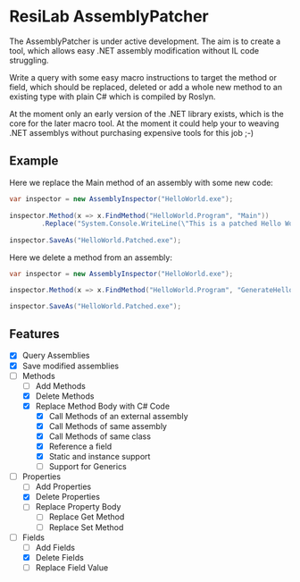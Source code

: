 # ResiLab AssemblyPatcher
The AssemblyPatcher is under active development. The aim is to create a tool, which allows
easy .NET assembly modification without IL code struggling.

Write a query with some easy macro instructions to target the method or field, which should be replaced,
deleted or add a whole new method to an existing type with plain C# which is compiled by Roslyn.

At the moment only an early version of the .NET library exists, which is the core for the later 
macro tool. At the moment it could help your to weaving .NET assemblys without purchasing 
expensive tools for this job ;-)

## Example
Here we replace the Main method of an assembly with some new code:

```csharp
var inspector = new AssemblyInspector("HelloWorld.exe");
  
inspector.Method(x => x.FindMethod("HelloWorld.Program", "Main"))
        .Replace("System.Console.WriteLine(\"This is a patched Hello World!\");");
  
inspector.SaveAs("HelloWorld.Patched.exe");
```

Here we delete a method from an assembly:

```csharp
var inspector = new AssemblyInspector("HelloWorld.exe");

inspector.Method(x => x.FindMethod("HelloWorld.Program", "GenerateHelloWorld")).Remove();

inspector.SaveAs("HelloWorld.Patched.exe");
```

## Features

- [x] Query Assemblies
- [x] Save modified assemblies
- [ ] Methods
	- [ ] Add Methods
	- [x] Delete Methods
	- [x] Replace Method Body with C# Code
	  - [x] Call Methods of an external assembly
	  - [x] Call Methods of same assembly
	  - [x] Call Methods of same class
	  - [x] Reference a field
	  - [x] Static and instance support
	  - [ ] Support for Generics
- [ ] Properties
	- [ ] Add Properties
	- [x] Delete Properties
	- [ ] Replace Property Body
		- [ ] Replace Get Method
		- [ ] Replace Set Method
- [ ] Fields
	- [ ] Add Fields
	- [x] Delete Fields
	- [ ] Replace Field Value